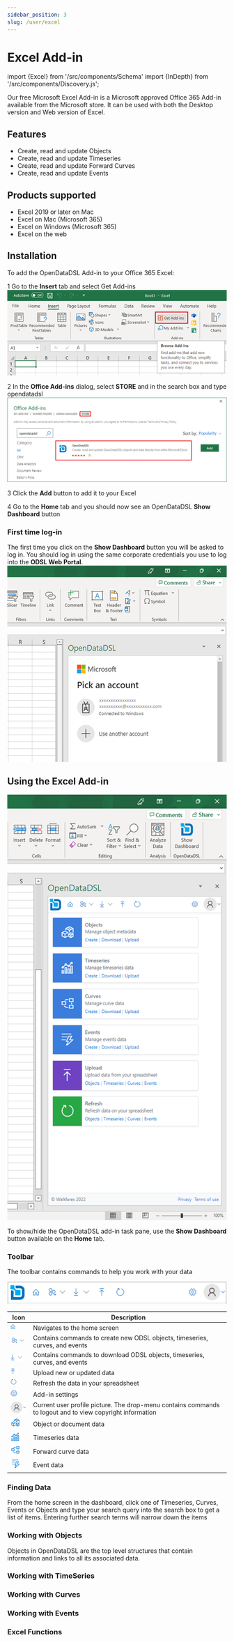 ```yaml
---
sidebar_position: 3
slug: /user/excel
---
```

Excel Add-in
===========================
import {Excel} from '/src/components/Schema'
import {InDepth} from '/src/components/Discovery.js';

<Excel />

Our free Microsoft Excel Add-in is a Microsoft approved Office 365 Add-in available from the Microsoft store. 
It can be used with both the Desktop version and Web version of Excel. 

## Features

* Create, read and update Objects
* Create, read and update Timeseries
* Create, read and update Forward Curves
* Create, read and update Events

## Products supported

* Excel 2019 or later on Mac
* Excel on Mac (Microsoft 365)
* Excel on Windows (Microsoft 365)
* Excel on the web

## Installation

To add the OpenDataDSL Add-in to your Office 365 Excel:

1 Go to the **Insert** tab and select Get Add-ins
  ![](img/install1.png)


2 In the **Office Add-ins** dialog, select **STORE** and in the search box and type opendatadsl
  ![](img/install2.png)


3 Click the **Add** button to add it to your Excel

4 Go to the **Home** tab and you should now see an OpenDataDSL **Show Dashboard** button

### First time log-in
The first time you click on the **Show Dashboard** button you will be asked to log in. 
You should log in using the same corporate credentials you use to log into the **ODSL Web Portal**.
![](img/login.png)

## Using the Excel Add-in

![](img/excel-home.png)

To show/hide the OpenDataDSL add-in task pane, use the **Show Dashboard** button available on the **Home** tab.

### Toolbar
The toolbar contains commands to help you work with your data

![](img/toolbar.png)

|Icon|Description|
|-|-|
|![home](img/icon-home.png)|Navigates to the home screen|
|![create](img/icon-create.png)|Contains commands to create new ODSL objects, timeseries, curves, and events|
|![download](img/icon-download.png)|Contains commands to download ODSL objects, timeseries, curves, and events|
|![upload](img/icon-upload.png)|Upload new or updated data|
|![refresh](img/icon-refresh.png)|Refresh the data in your spreadsheet|
|![settings](img/icon-settings.png)|Add-in settings|
|![user](img/icon-user.png)|Current user profile picture. The drop-menu contains commands to logout and to view copyright information|
|![object](img/icon-object.png)|Object or document data|
|![timeseries](img/icon-timeseries.png)|Timeseries data|
|![curve](img/icon-curve.png)|Forward curve data|
|![event](img/icon-event.png)|Event data|



### Finding Data
From the home screen in the dashboard, click one of Timeseries, Curves, Events or Objects and type your search query into the search box to get a list of items.
Entering further search terms will narrow down the items

<InDepth href="/docs/user/excel/finding-data" />

### Working with Objects
Objects in OpenDataDSL are the top level structures that contain information and links to all its associated data.

<InDepth href="/docs/user/excel/objects" />

### Working with TimeSeries

<InDepth href="/docs/user/excel/timeseries" />

### Working with Curves

<InDepth href="/docs/user/excel/curves" />

### Working with Events

<InDepth href="/docs/user/excel/events" />

### Excel Functions

<InDepth href="/docs/user/excel/functions" />
